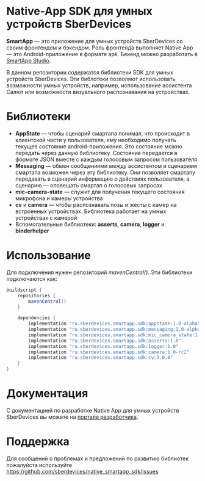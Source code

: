 # Native-App SDK для умных устройств SberDevices

**SmartApp** — это приложение для умных устройств SberDevices со своим фронтендом и бэкендом. 
Роль фронтенда выполняет Native App — это Android-приложение в формате apk.
Бекенд можно разработать в [SmartApp Studio](http://smartapp-studio.sberdevices.ru/).

В данном репозитории содержатся библиотеки SDK для умных устройств SberDevices.
Эти библотеки позволяют использовать возможности умных устройств, например, использование ассистента Салют или возможности визуального распознавания на устройствах.
 
# Библиотеки
* **AppState** — чтобы сценарий смартапа понимал, что происходит в клиентской части у пользователя, ему необходимо получать текущее состояние android-приложения. Это состояние можно передать через данную библиотеку. Состояние передается в формате JSON вместе с каждым голосовым запросом пользователя
* **Messaging** — обмен сообщениями между ассистентом и сценарием смартапа возможен через эту библиотеку. Они позволяет смартапу передавать в сценарий информацию о действиях пользователя, а сценарию — оповещать смартап о голосовых запросах
* **mic-camera-state** — служит для получения текущего состояния микрофона и камеры устройства
* **cv** и **camera** — чтобы распознавать позы и жесты с камер на встроенных устройствах. Библиотека работает на умных устройствах с камерой
* Вспомогательные библиотеки: **asserts**, **camera**, **logger** и **binderhelper**

# Использование

Для подключения нужен репозиторий *mavenCentral()*. Эти библиотеки подключаются как:
```Groovy
buildscript {
    repositories {
        mavenCentral()
    }

    dependencies {
        implementation "ru.sberdevices.smartapp.sdk:appstate:1.0-alpha"
        implementation "ru.sberdevices.smartapp.sdk:messaging:1.0-alpha"
        implementation "ru.sberdevices.smartapp.sdk:mic_camera_state:1.0-alpha"
        implementation "ru.sberdevices.smartapp.sdk:asserts:1.0"
        implementation "ru.sberdevices.smartapp.sdk:logger:1.0"
        implementation "ru.sberdevices.smartapp.sdk:camera:1.0-rc2"
        implementation "ru.sberdevices.smartapp.sdk:cv:3.0.0"
    }
}
```

# Документация
С документацией по разработке Native App для умных устройств SberDevices вы можете на [портале разработчика](https://developer.sberdevices.ru/docs/ru/methodology/research/nativeapp). 

# Поддержка
Для сообщений о проблемах и предложений по развитию библиотек пожалуйста используйте https://github.com/sberdevices/native_smartapp_sdk/issues

